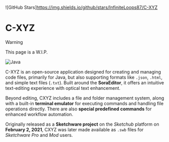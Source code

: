 ![GitHub Stars]https://img.shields.io/github/stars/InfiniteLoops87/C-XYZ 

# C-XYZ  

>[!WARNING]
>This page is a W.I.P.


![Java](https://img.shields.io/badge/java-%23ED8B00.svg?style=for-the-badge&logo=openjdk&logoColor=white)

C-XYZ is an open-source application designed for creating and managing code files, primarily for Java, but also supporting formats like `.json`, `.html`, and simple text files (`.txt`). Built around the **SoraEditor**, it offers an intuitive text-editing experience with optical text enhancement.

Beyond editing, CXYZ includes a file and folder management system, along with a built-in **terminal emulator** for executing commands and handling file operations directly. There are also **special predefined commands** for enhanced workflow automation.  

Originally released as a **Sketchware project** on the *Sketchub* platform on **February 2, 2021**, CXYZ was later made available as `.swb` files for *Sketchware Pro* and *Mod* users.

